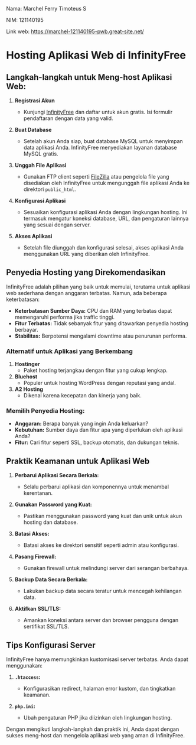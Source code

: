 Nama: Marchel Ferry Timoteus S

NIM: 121140195

Link web: https://marchel-121140195-pwb.great-site.net/

# Hosting Aplikasi Web di InfinityFree

## Langkah-langkah untuk Meng-host Aplikasi Web:

1. **Registrasi Akun**
   - Kunjungi [InfinityFree](https://www.infinityfree.net/) dan daftar untuk akun gratis. Isi formulir pendaftaran dengan data yang valid.

2. **Buat Database**
   - Setelah akun Anda siap, buat database MySQL untuk menyimpan data aplikasi Anda. InfinityFree menyediakan layanan database MySQL gratis.

3. **Unggah File Aplikasi**
   - Gunakan FTP client seperti [FileZilla](https://filezilla-project.org/) atau pengelola file yang disediakan oleh InfinityFree untuk mengunggah file aplikasi Anda ke direktori `public_html`.

4. **Konfigurasi Aplikasi**
   - Sesuaikan konfigurasi aplikasi Anda dengan lingkungan hosting. Ini termasuk mengatur koneksi database, URL, dan pengaturan lainnya yang sesuai dengan server.

5. **Akses Aplikasi**
   - Setelah file diunggah dan konfigurasi selesai, akses aplikasi Anda menggunakan URL yang diberikan oleh InfinityFree.

## Penyedia Hosting yang Direkomendasikan

InfinityFree adalah pilihan yang baik untuk memulai, terutama untuk aplikasi web sederhana dengan anggaran terbatas. Namun, ada beberapa keterbatasan:

- **Keterbatasan Sumber Daya:** CPU dan RAM yang terbatas dapat memengaruhi performa jika traffic tinggi.
- **Fitur Terbatas:** Tidak sebanyak fitur yang ditawarkan penyedia hosting berbayar.
- **Stabilitas:** Berpotensi mengalami downtime atau penurunan performa.

### Alternatif untuk Aplikasi yang Berkembang

1. **Hostinger**
   - Paket hosting terjangkau dengan fitur yang cukup lengkap.
2. **Bluehost**
   - Populer untuk hosting WordPress dengan reputasi yang andal.
3. **A2 Hosting**
   - Dikenal karena kecepatan dan kinerja yang baik.

### Memilih Penyedia Hosting:
- **Anggaran:** Berapa banyak yang ingin Anda keluarkan?
- **Kebutuhan:** Sumber daya dan fitur apa yang diperlukan oleh aplikasi Anda?
- **Fitur:** Cari fitur seperti SSL, backup otomatis, dan dukungan teknis.

## Praktik Keamanan untuk Aplikasi Web

1. **Perbarui Aplikasi Secara Berkala:**
   - Selalu perbarui aplikasi dan komponennya untuk menambal kerentanan.

2. **Gunakan Password yang Kuat:**
   - Pastikan menggunakan password yang kuat dan unik untuk akun hosting dan database.

3. **Batasi Akses:**
   - Batasi akses ke direktori sensitif seperti admin atau konfigurasi.

4. **Pasang Firewall:**
   - Gunakan firewall untuk melindungi server dari serangan berbahaya.

5. **Backup Data Secara Berkala:**
   - Lakukan backup data secara teratur untuk mencegah kehilangan data.

6. **Aktifkan SSL/TLS:**
   - Amankan koneksi antara server dan browser pengguna dengan sertifikat SSL/TLS.

## Tips Konfigurasi Server

InfinityFree hanya memungkinkan kustomisasi server terbatas. Anda dapat menggunakan:

1. **`.htaccess`:**
   - Konfigurasikan redirect, halaman error kustom, dan tingkatkan keamanan.

2. **`php.ini`:**
   - Ubah pengaturan PHP jika diizinkan oleh lingkungan hosting.

Dengan mengikuti langkah-langkah dan praktik ini, Anda dapat dengan sukses meng-host dan mengelola aplikasi web yang aman di InfinityFree.
